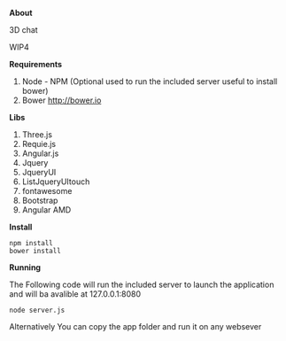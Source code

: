 **About**

3D chat

WIP4

**Requirements**

 1. Node - NPM (Optional  used to run the included server useful to install bower) 
 2. Bower http://bower.io

**Libs**

 1. Three.js
 2. Requie.js
 3. Angular.js
 4. Jquery
 5. JqueryUI
 6. ListJqueryUItouch
 7. fontawesome
 8. Bootstrap
 9. Angular AMD

**Install**

    npm install
    bower install

 **Running**

The Following code will run the included server to launch the application and will ba avalible at 127.0.0.1:8080

    node server.js

Alternatively You can copy the app folder and run it on any websever
    
